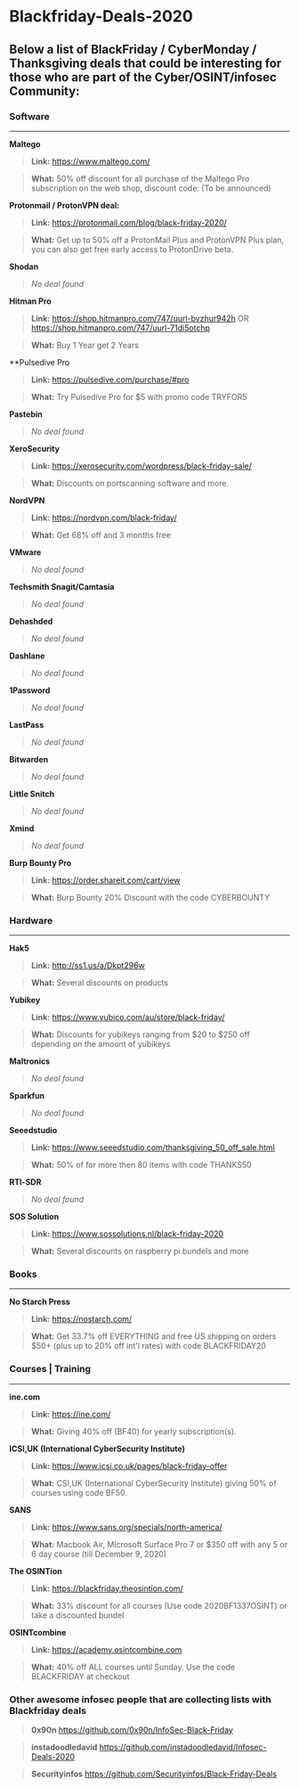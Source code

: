# Blackfriday-Deals-2020



## **Below a list of BlackFriday / CyberMonday / Thanksgiving deals that could be interesting for those who are part of the Cyber/OSINT/infosec Community:**


### Software
---

**Maltego**

> **Link:** https://www.maltego.com/

> **What:** 50% off discount for all purchase of the Maltego Pro subscription on the web shop, discount code: (To be announced)


**Protonmail / ProtonVPN deal:**

> **Link:** https://protonmail.com/blog/black-friday-2020/

> **What:** Get up to 50% off a ProtonMail Plus and ProtonVPN Plus plan, you can also get free early access to ProtonDrive beta.


**Shodan**

> *No deal found*

**Hitman Pro**

> **Link:** https://shop.hitmanpro.com/747/uurl-bvzhur942h OR https://shop.hitmanpro.com/747/uurl-71di5otchp

> **What:** Buy 1 Year get 2 Years


**Pulsedive Pro

> **Link:** https://pulsedive.com/purchase/#pro

> **What:** Try Pulsedive Pro for $5 with promo code TRYFOR5


**Pastebin**

> *No deal found*

**XeroSecurity**

> **Link:** https://xerosecurity.com/wordpress/black-friday-sale/

> **What:** Discounts on portscanning software and more.

**NordVPN**

> **Link:** https://nordvpn.com/black-friday/

> **What:** Get 68% off and 3 months free

**VMware**

>*No deal found*

**Techsmith Snagit/Camtasia**

> *No deal found*


**Dehashded**

> *No deal found*


**Dashlane**

> *No deal found*


**1Password**

> *No deal found*


**LastPass**

> *No deal found*


**Bitwarden**

> *No deal found*


**Little Snitch**

> *No deal found*

**Xmind**

> *No deal found*

**Burp Bounty Pro**

> **Link:** https://order.shareit.com/cart/view

> **What:** Burp Bounty 20% Discount with the code CYBERBOUNTY




### Hardware
---
**Hak5**

> **Link:** http://ss1.us/a/Dkpt296w

> **What:** Several discounts on products


**Yubikey**

> **Link:** https://www.yubico.com/au/store/black-friday/

> **What:** Discounts for yubikeys ranging from $20 to $250 off depending on the amount of yubikeys


**Maltronics**

> *No deal found*

**Sparkfun**

> *No deal found*

**Seeedstudio**

> **Link:** https://www.seeedstudio.com/thanksgiving_50_off_sale.html

> **What:** 50% of for more then 80 items with code THANKS50

**RTl-SDR**

> *No deal found*

**SOS Solution**

> **Link:** https://www.sossolutions.nl/black-friday-2020

> **What:** Several discounts on raspberry pi bundels and more


### Books
---
**No Starch Press**

> **Link:** https://nostarch.com/

> **What:** Get 33.7% off EVERYTHING and free US shipping on orders $50+ (plus up to 20% off int'l rates) with code BLACKFRIDAY20




### Courses | Training 
---
**ine.com**

> **Link:** https://ine.com/

> **What:** Giving 40% off (BF40) for yearly subscription(s).


**ICSI,UK (International CyberSecurity Institute)**

> **Link:** https://www.icsi.co.uk/pages/black-friday-offer

> **What:** CSI,UK (International CyberSecurity Institute) giving 50% of courses using code BF50.


**SANS**

> **Link:** https://www.sans.org/specials/north-america/

> **What:** Macbook Air, Microsoft Surface Pro 7 or $350 off with any 5 or 6 day course (till December 9, 2020)

**The OSINTion**

> **Link:** https://blackfriday.theosintion.com/

> **What:** 33% discount for all courses (Use code 2020BF1337OSINT) or take a discounted bundel

**OSINTcombine**

> **Link:** https://academy.osintcombine.com

> **What:** 40% off ALL courses until Sunday. Use the code BLACKFRIDAY at checkout




### Other awesome infosec people that are collecting lists with Blackfriday deals

> **0x90n** https://github.com/0x90n/InfoSec-Black-Friday

> **instadoodledavid** https://github.com/instadoodledavid/Infosec-Deals-2020

> **Securityinfos** https://github.com/Securityinfos/Black-Friday-Deals


